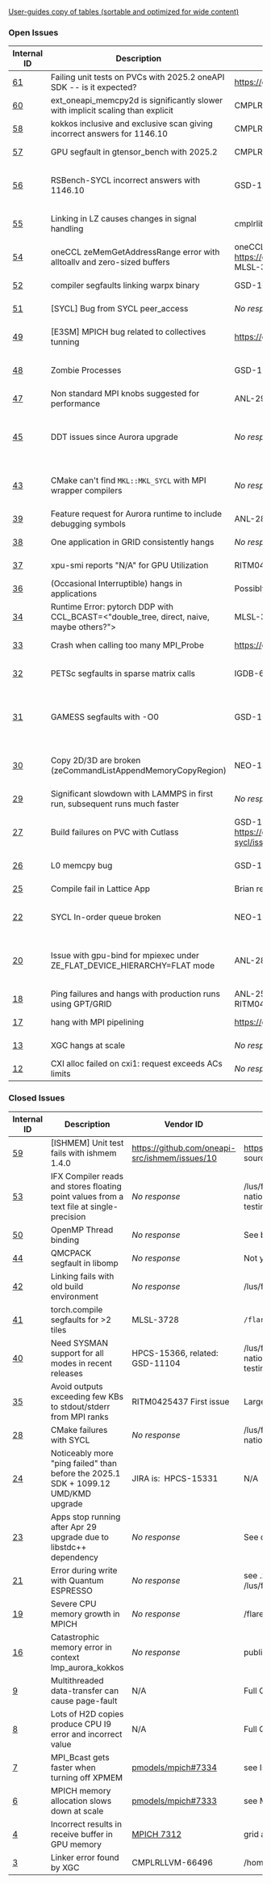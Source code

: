 [User-guides copy of tables (sortable and optimized for wide content)](https://docs.alcf.anl.gov/aurora/bugs-table/)

### Open Issues

| Internal ID | Description | Vendor ID | Reproducer Path | PoC | Priority? | Pre-production? | ETA | Date Opened | Last Updated |
| --- | --- | --- | --- | --- | --- | --- | --- | --- | --- |
| [61](https://github.com/argonne-lcf/AuroraBugTracking/issues/61) | Failing unit tests on PVCs with 2025.2 oneAPI SDK -- is it expected? | https://github.com/uxlfoundation/oneMath/issues/703 | https://github.com/uxlfoundation/oneMath/issues/703 | Colleen Bertoni |  |  | _No response_ | 2025-07-30 | 2025-07-30 |
| [60](https://github.com/argonne-lcf/AuroraBugTracking/issues/60) | ext_oneapi_memcpy2d is significantly slower with implicit scaling than explicit | CMPLRLLVM-69398, GSD-11459 | source/reproducers/dpcpp/ext_oneapi_memcpy2d_perf | Natalie Beams |  |  | _No response_ | 2025-07-29 | 2025-08-06 |
| [58](https://github.com/argonne-lcf/AuroraBugTracking/issues/58) | kokkos inclusive and exclusive scan giving incorrect answers for 1146.10 | CMPLRLLVM-69285 | source/reproducers/dpcpp/kokkos_optimization_scan | Daniel Arndt | 🚨 |  | _No response_ | 2025-07-23 | 2025-07-30 |
| [57](https://github.com/argonne-lcf/AuroraBugTracking/issues/57) | GPU segfault in gtensor_bench with 2025.2 | CMPLRLIBS-35326 | source/applications/gtensor_bench | Colleen Bertoni |  |  | 2025.3 | 2025-07-22 | 2025-07-23 |
| [56](https://github.com/argonne-lcf/AuroraBugTracking/issues/56) | RSBench-SYCL incorrect answers with 1146.10 | GSD-11247 | source/applications/RSBench/ | John Tramm, Colleen Bertoni |  |  | LTS2 branch as part of IGC 2.15 series update (WW34, 3-4weeks) | 2025-07-22 | 2025-08-06 |
| [55](https://github.com/argonne-lcf/AuroraBugTracking/issues/55) | Linking in LZ causes changes in signal handling | cmplrlibs-35385, GSD-11413 | /lus/flare/projects/Aurora_deployment/applications.hpc.argonne-national-lab.aurora.anl-testing/source/reproducers/l0/signal_handler/ | Thomas Applencourt, Colleen Bertoni |  |  | _No response_ | 2025-07-22 | 2025-07-25 |
| [54](https://github.com/argonne-lcf/AuroraBugTracking/issues/54) | oneCCL zeMemGetAddressRange error with alltoallv and zero-sized buffers | oneCCL GitHub Issue: https://github.com/uxlfoundation/oneCCL/issues/174, MLSL-3764 | See instructions on oneCCL GitHub Issue: https://github.com/uxlfoundation/oneCCL/issues/174 | Riccardo Balin | 🚨 |  | Unknown at the moment | 2025-07-18 | 2025-07-22 |
| [52](https://github.com/argonne-lcf/AuroraBugTracking/issues/52) | compiler segfaults linking warpx binary | GSD-11357 | /lus/flare/projects/catalyst/world_shared/zippy/reproducers/issue52/warpx | Tim Williams | 🚨 |  | 2025.2 + 1146.10 | 2025-07-07 | 2025-07-18 |
| [51](https://github.com/argonne-lcf/AuroraBugTracking/issues/51) | [SYCL] Bug from SYCL peer_access | _No response_ | /lus/flare/projects/Aurora_deployment/applications.hpc.argonne-national-lab.aurora.anl-testing/source/reproducers/dpcpp/sycl_peer_access | Abhi |  |  | Fixed internally with 2025.2 | 2025-07-02 | 2025-07-08 |
| [49](https://github.com/argonne-lcf/AuroraBugTracking/issues/49) | [E3SM] MPICH bug related to collectives tunning | https://github.com/pmodels/mpich/issues/7456 | https://github.com/pmodels/mpich/issues/7456 | Abhi | 🚨 |  | Next Programming Environment (25.190) | 2025-06-27 | 2025-07-23 |
| [48](https://github.com/argonne-lcf/AuroraBugTracking/issues/48) | Zombie Processes | GSD-11266 | none yet | Servesh M | 🚨 |  | Should be within the LTS2 release (1146.12) | 2025-06-25 | 2025-08-06 |
| [47](https://github.com/argonne-lcf/AuroraBugTracking/issues/47) | Non standard MPI knobs suggested for performance | ANL-291 | N/A | Servesh M |  |  | _No response_ | 2025-06-23 | 2025-06-27 |
| [45](https://github.com/argonne-lcf/AuroraBugTracking/issues/45) | DDT issues since Aurora upgrade | _No response_ | /lus/flare/projects/catalyst/world_shared/zippy/ddt | Tim Williams |  |  | Linaro Forge 2025.0.1 has the workaround. GDB 2025.3 the root cause will be gone. | 2025-06-12 | 2025-08-05 |
| [43](https://github.com/argonne-lcf/AuroraBugTracking/issues/43) | CMake can't find `MKL::MKL_SYCL` with MPI wrapper compilers | _No response_ | https://github.com/thilinarmtb/onemkl_cmake_mpi_bug | Thilina Ratnayaka, Colleen Bertoni |  |  | improvements will be part of the next oneMKL release, 2025.3. | 2025-06-11 | 2025-06-25 |
| [39](https://github.com/argonne-lcf/AuroraBugTracking/issues/39) | Feature request for Aurora runtime to include debugging symbols | ANL-286, HPCS-15374, GSD-11460 | feature request | Ye Luo |  |  | _No response_ | 2025-05-29 | 2025-08-06 |
| [38](https://github.com/argonne-lcf/AuroraBugTracking/issues/38) | One application in GRID consistently hangs | _No response_ | /lus/flare/projects/Aurora_deployment/xyjin/W/test_grid_g5r5_paboyle | Xiao-Yong Jin | 🚨 |  | _No response_ | 2025-05-27 | 2025-07-23 |
| [37](https://github.com/argonne-lcf/AuroraBugTracking/issues/37) | xpu-smi reports "N/A" for GPU Utilization | RITM0428460, ANL-279, GSD-11252 | any run of xpu-smi | Kyle Felker / Colleen Bertoni |  |  | Implemented, LTS2, WW34 | 2025-05-22 | 2025-08-06 |
| [36](https://github.com/argonne-lcf/AuroraBugTracking/issues/36) | (Occasional Interruptible) hangs in applications | Possibly related to ANL-215 | /lus/flare/projects/Aurora_deployment/xyjin/W/test_example_detar.skel | Xiao-Yong Jin | 🚨 |  | _No response_ | 2025-05-15 | 2025-07-09 |
| [34](https://github.com/argonne-lcf/AuroraBugTracking/issues/34) | Runtime Error: pytorch DDP with CCL_BCAST=<"double_tree, direct, naive, maybe others?"> | MLSL-3729 | In issue | Nathan Nichols |  |  | 2021.15.1 | 2025-05-15 | 2025-07-31 |
| [33](https://github.com/argonne-lcf/AuroraBugTracking/issues/33) | Crash when calling too many MPI_Probe | https://github.com/pmodels/mpich/issues/7427 | https://github.com/pmodels/mpich/issues/7427 | David--Cléris Timothée |  |  | _No response_ | 2025-05-15 | 2025-05-15 |
| [32](https://github.com/argonne-lcf/AuroraBugTracking/issues/32) | PETSc segfaults in sparse matrix calls | IGDB-6516, GSD-10450 | /lus/flare/projects/Aurora_deployment/applications.hpc.argonne-national-lab.aurora.anl-testing/source/reproducers/mkl/csr_gemv_usm/ | Junchao Zhang | 🚨 |  | 2025.3 for part malloc_shared in MKL | 2025-05-15 | 2025-06-25 |
| [31](https://github.com/argonne-lcf/AuroraBugTracking/issues/31) | GAMESS segfaults with -O0 | GSD-10393, CMPLRLIBS-35345,GSD-11035 | `/lus/flare/projects/Aurora_deployment/applications.hpc.argonne-national-lab.aurora.anl-testing/source/reproducers/openmp/gamess_O0_page_fault` | Colleen Bertoni | 🚨 |  | Targeted for LTS2 (1146.12+), contained with the IGC 2.16 series / WW34 (2-3 weeks) | 2025-05-14 | 2025-08-06 |
| [30](https://github.com/argonne-lcf/AuroraBugTracking/issues/30) | Copy 2D/3D are broken (zeCommandListAppendMemoryCopyRegion) | NEO-14954, GSD-11132 | https://github.com/rpereira-dev/ze-zoo | Romain PEREIRA and Thomas APPLENCOURT |  |  | _No response_ | 2025-05-10 | 2025-08-05 |
| [29](https://github.com/argonne-lcf/AuroraBugTracking/issues/29) | Significant slowdown with LAMMPS in first run, subsequent runs much faster | _No response_ | /flare/catalyst/proj_shared/knight/projects/ExtremeCarbon/snap-carbon-scaling/1B/ | Christopher Knight |  |  | _No response_ | 2025-05-09 | 2025-08-06 |
| [27](https://github.com/argonne-lcf/AuroraBugTracking/issues/27) | Build failures on PVC with Cutlass | GSD-11099, https://github.com/codeplaysoftware/cutlass-sycl/issues/329 | /lus/flare/projects/Aurora_deployment/applications.hpc.argonne-national-lab.aurora.anl-testing/source/reproducers/dpcpp/cutlass-sycl | Abhi | 🚨 |  | agama 1133 and agama 1146 (ww24, ~ second week of June) | 2025-05-07 | 2025-07-18 |
| [26](https://github.com/argonne-lcf/AuroraBugTracking/issues/26) | L0 memcpy bug | GSD-11142, NEO-14641 | I was doing the same run as QMCPACK SOW runs in the reframe | Ye Luo | 🚨 |  | agama 1146 | 2025-05-06 | 2025-06-25 |
| [25](https://github.com/argonne-lcf/AuroraBugTracking/issues/25) | Compile fail in Lattice App | Brian reproduced and confirms fixed in 2025.1 | /lus/flare/projects/Aurora_deployment/applications.hpc.argonne-national-lab.aurora.anl-testing/source/reproducers/dpcpp/bug_cgpt_icpx | Xiao-Yong Jin | 🚨 |  | Brian confirms fixed in 2025.1 | 2025-05-01 | 2025-05-02 |
| [22](https://github.com/argonne-lcf/AuroraBugTracking/issues/22) | SYCL In-order queue broken | NEO-14641 | /lus/flare/projects/Aurora_deployment/applications.hpc.argonne-national-lab.aurora.anl-testing/source/reproducers/dpcpp/in-order | Thomas Applencourt | 🚨 |  | fix in ww24 (~second week of june) agama 1146 | 2025-04-23 | 2025-07-29 |
| [20](https://github.com/argonne-lcf/AuroraBugTracking/issues/20) | Issue with gpu-bind for mpiexec under ZE_FLAT_DEVICE_HIERARCHY=FLAT mode | ANL-283/HPE Support Case 5390607860 | See below | Abhishek, Nathan, Khalid |  |  | Servesh requested HPE's gpu-bind match gpu_tile_compact.sh at least | 2025-04-16 | 2025-08-06 |
| [18](https://github.com/argonne-lcf/AuroraBugTracking/issues/18) | Ping failures and hangs with production runs using GPT/GRID | ANL-251, RITM0404147, RITM0404148, RITM0405730 | /lus/flare/projects/LatticeFlavor/lehner | Xiao-Yong Jin |  |  | _No response_ | 2025-04-04 | 2025-04-18 |
| [17](https://github.com/argonne-lcf/AuroraBugTracking/issues/17) | hang with MPI pipelining | https://github.com/pmodels/mpich/issues/7373 | Build and run commands are in the MPICH issue. | James Osborn |  |  | _No response_ | 2025-04-03 | 2025-04-08 |
| [13](https://github.com/argonne-lcf/AuroraBugTracking/issues/13) | XGC hangs at scale | _No response_ | xgc-es-cpp-gpu app, ES_ITER test case | Tim Williams | 🚨 |  | _No response_ | 2025-04-03 | 2025-04-03 |
| [12](https://github.com/argonne-lcf/AuroraBugTracking/issues/12) | CXI alloc failed on cxi1: request exceeds ACs limits | _No response_ | None | Not Thomas |  |  | _No response_ | 2025-04-01 | 2025-08-04 |

### Closed Issues

| Internal ID | Description | Vendor ID | Reproducer Path | PoC | Priority? | Date Opened | Closed Date |
| --- | --- | --- | --- | --- | --- | --- | --- |
| [59](https://github.com/argonne-lcf/AuroraBugTracking/issues/59) | [ISHMEM] Unit test fails with ishmem 1.4.0 | https://github.com/oneapi-src/ishmem/issues/10 | https://github.com/oneapi-src/ishmem/issues/10 and source/applications/ishmem_sos | Abhi |  | 2025-07-25 | 2025-07-31 |
| [53](https://github.com/argonne-lcf/AuroraBugTracking/issues/53) | IFX Compiler reads and stores floating point values from a text file at single-precision | _No response_ | /lus/flare/projects/Aurora_deployment/applications.hpc.argonne-national-lab.aurora.anl-testing/source/reproducers/ifx/fp_precision | Victor Anisimov | 🚨 | 2025-07-09 | 2025-07-10 |
| [50](https://github.com/argonne-lcf/AuroraBugTracking/issues/50) | OpenMP Thread binding | _No response_ | See bellow | Romain PEREIRA |  | 2025-07-02 | 2025-07-02 |
| [44](https://github.com/argonne-lcf/AuroraBugTracking/issues/44) | QMCPACK segfault in libomp | _No response_ | Not yet created | Ye Luo | 🚨 | 2025-06-12 | 2025-07-23 |
| [42](https://github.com/argonne-lcf/AuroraBugTracking/issues/42) | Linking fails with old build environment | _No response_ | /lus/flare/projects/PHASTA_aesp_CNDA/jrwrigh/petsc_build_test | Kris Rowe |  | 2025-06-06 | 2025-06-10 |
| [41](https://github.com/argonne-lcf/AuroraBugTracking/issues/41) | torch.compile segfaults for >2 tiles | MLSL-3728 | `/flare/Aurora_deployment/vsastry/torch_compile` | Varuni Sastry |  | 2025-06-06 | 2025-07-24 |
| [40](https://github.com/argonne-lcf/AuroraBugTracking/issues/40) | Need SYSMAN support for all modes in recent releases | HPCS-15366, related: GSD-11104 | /lus/flare/projects/Aurora_deployment/applications.hpc.argonne-national-lab.aurora.anl-testing/source/reproducers/l0/leak_zesMemoryGetState | Thomas Applencourt | 🚨 | 2025-05-30 | 2025-06-17 |
| [35](https://github.com/argonne-lcf/AuroraBugTracking/issues/35) | Avoid outputs exceeding few KBs to stdout/stderr from MPI ranks | RITM0425437 First issue | Large MPI writes to stdout | Servesh Muralidharan |  | 2025-05-15 | 2025-07-23 |
| [28](https://github.com/argonne-lcf/AuroraBugTracking/issues/28) | CMake failures with SYCL | _No response_ | /lus/flare/projects/Aurora_deployment/applications.hpc.argonne-national-lab.aurora.anl-testing/source/reproducers/dpcpp/ | Abhishek Bagusetty |  | 2025-05-09 | 2025-05-09 |
| [24](https://github.com/argonne-lcf/AuroraBugTracking/issues/24) | Noticeably more "ping failed" than before the 2025.1 SDK + 1099.12 UMD/KMD upgrade | JIRA is:  HPCS-15331 | N/A | Xiao-Yong Jin Colleen Bertoni |  | 2025-05-01 | 2025-05-16 |
| [23](https://github.com/argonne-lcf/AuroraBugTracking/issues/23) | Apps stop running after Apr 29 upgrade due to libstdc++ dependency | _No response_ | See details | Ye Luo |  | 2025-04-30 | 2025-05-06 |
| [21](https://github.com/argonne-lcf/AuroraBugTracking/issues/21) | Error during write with Quantum ESPRESSO | _No response_ | see .zip file attached below, also /lus/flare/projects/matml_aesp_CNDA/dir_io_QE_crash | Filippo Simini | 🚨 | 2025-04-17 | 2025-04-18 |
| [19](https://github.com/argonne-lcf/AuroraBugTracking/issues/19) | Severe CPU memory growth in MPICH | _No response_ | /flare/catalyst/world_shared/zippy/reproducers/issue19 | Tim Williams |  | 2025-04-04 | 2025-07-31 |
| [16](https://github.com/argonne-lcf/AuroraBugTracking/issues/16) | Catastrophic memory error in context lmp_aurora_kokkos | _No response_ | public LAMMPS | Chris Knight |  | 2025-04-03 | 2025-07-23 |
| [9](https://github.com/argonne-lcf/AuroraBugTracking/issues/9) | Multithreaded data-transfer can cause page-fault | N/A | Full QMCPACK | Ye Luo |  | 2025-04-01 | 2025-05-08 |
| [8](https://github.com/argonne-lcf/AuroraBugTracking/issues/8) | Lots of H2D copies produce CPU I9 error and incorrect value | N/A | Full QMCPACK | Ye Luo | 🚨 | 2025-04-01 | 2025-05-28 |
| [7](https://github.com/argonne-lcf/AuroraBugTracking/issues/7) | MPI_Bcast gets faster when turning off XPMEM | [pmodels/mpich#7334](https://github.com/pmodels/mpich/issues/7334) | see Issue on MPICH GitHub repo | Ye Luo |  | 2025-04-01 | 2025-04-24 |
| [6](https://github.com/argonne-lcf/AuroraBugTracking/issues/6) | MPICH memory allocation slows down at scale | [pmodels/mpich#7333](https://github.com/pmodels/mpich/issues/7333) | see MPICH issue | Ye Luo | 🚨 | 2025-04-01 | 2025-04-24 |
| [4](https://github.com/argonne-lcf/AuroraBugTracking/issues/4) | Incorrect results in receive buffer in GPU memory | [MPICH 7312](https://github.com/pmodels/mpich/pull/7312) | grid application (lattice QCD) | Patrick Steinbrecher, Tim Williams | 🚨 | 2025-03-25 | 2025-04-24 |
| [3](https://github.com/argonne-lcf/AuroraBugTracking/issues/3) | Linker error found by XGC | CMPLRLLVM-66496 | /home/zippy/smalltests/aurora/xgc42/fails | Tim Williams |  | 2025-03-19 | 2025-03-28 |
